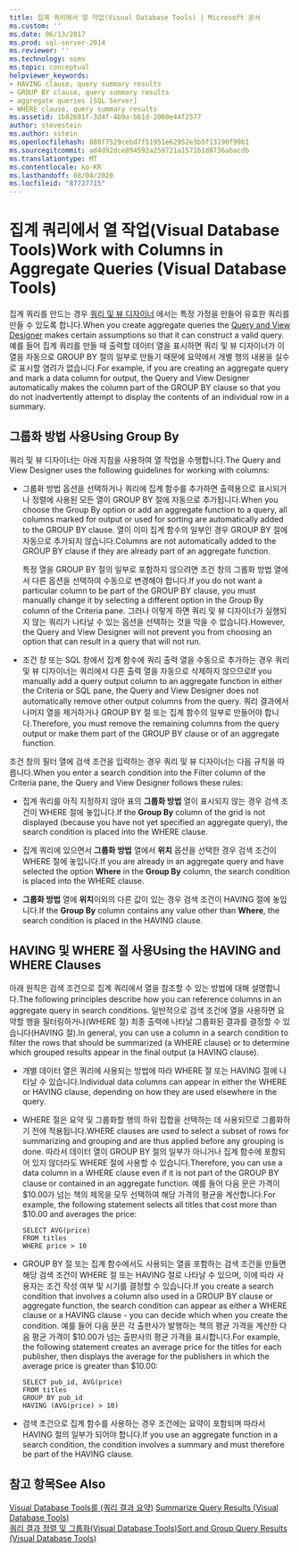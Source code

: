 ```yaml
---
title: 집계 쿼리에서 열 작업(Visual Database Tools) | Microsoft 문서
ms.custom: ''
ms.date: 06/13/2017
ms.prod: sql-server-2014
ms.reviewer: ''
ms.technology: ssms
ms.topic: conceptual
helpviewer_keywords:
- HAVING clause, query summary results
- GROUP BY clause, query summary results
- aggregate queries [SQL Server]
- WHERE clause, query summary results
ms.assetid: 1b82681f-3d4f-4b9a-bb1d-2060e44f2577
author: stevestein
ms.author: sstein
ms.openlocfilehash: 880f7529cebd7f51951e62952e3b5f13190f99b1
ms.sourcegitcommit: ad4d92dce894592a259721a1571b1d8736abacdb
ms.translationtype: MT
ms.contentlocale: ko-KR
ms.lasthandoff: 08/04/2020
ms.locfileid: "87727715"
---
```

# <a name="work-with-columns-in-aggregate-queries-visual-database-tools"></a><span data-ttu-id="0a272-102">집계 쿼리에서 열 작업(Visual Database Tools)</span><span class="sxs-lookup"><span data-stu-id="0a272-102">Work with Columns in Aggregate Queries (Visual Database Tools)</span></span>
  <span data-ttu-id="0a272-103">집계 쿼리를 만드는 경우 [쿼리 및 뷰 디자이너](visual-database-tools.md) 에서는 특정 가정을 만들어 유효한 쿼리를 만들 수 있도록 합니다.</span><span class="sxs-lookup"><span data-stu-id="0a272-103">When you create aggregate queries the [Query and View Designer](visual-database-tools.md) makes certain assumptions so that it can construct a valid query.</span></span> <span data-ttu-id="0a272-104">예를 들어 집계 쿼리를 만들 때 출력할 데이터 열을 표시하면 쿼리 및 뷰 디자이너가 이 열을 자동으로 GROUP BY 절의 일부로 만들기 때문에 요약에서 개별 행의 내용을 실수로 표시할 염려가 없습니다.</span><span class="sxs-lookup"><span data-stu-id="0a272-104">For example, if you are creating an aggregate query and mark a data column for output, the Query and View Designer automatically makes the column part of the GROUP BY clause so that you do not inadvertently attempt to display the contents of an individual row in a summary.</span></span>  
  
## <a name="using-group-by"></a><span data-ttu-id="0a272-105">그룹화 방법 사용</span><span class="sxs-lookup"><span data-stu-id="0a272-105">Using Group By</span></span>  
 <span data-ttu-id="0a272-106">쿼리 및 뷰 디자이너는 아래 지침을 사용하여 열 작업을 수행합니다.</span><span class="sxs-lookup"><span data-stu-id="0a272-106">The Query and View Designer uses the following guidelines for working with columns:</span></span>  
  
-   <span data-ttu-id="0a272-107">그룹화 방법 옵션을 선택하거나 쿼리에 집계 함수를 추가하면 출력용으로 표시되거나 정렬에 사용된 모든 열이 GROUP BY 절에 자동으로 추가됩니다.</span><span class="sxs-lookup"><span data-stu-id="0a272-107">When you choose the Group By option or add an aggregate function to a query, all columns marked for output or used for sorting are automatically added to the GROUP BY clause.</span></span> <span data-ttu-id="0a272-108">열이 이미 집계 함수의 일부인 경우 GROUP BY 절에 자동으로 추가되지 않습니다.</span><span class="sxs-lookup"><span data-stu-id="0a272-108">Columns are not automatically added to the GROUP BY clause if they are already part of an aggregate function.</span></span>  
  
     <span data-ttu-id="0a272-109">특정 열을 GROUP BY 절의 일부로 포함하지 않으려면 조건 창의 그룹화 방법 열에서 다른 옵션을 선택하여 수동으로 변경해야 합니다.</span><span class="sxs-lookup"><span data-stu-id="0a272-109">If you do not want a particular column to be part of the GROUP BY clause, you must manually change it by selecting a different option in the Group By column of the Criteria pane.</span></span> <span data-ttu-id="0a272-110">그러나 이렇게 하면 쿼리 및 뷰 디자이너가 실행되지 않는 쿼리가 나타날 수 있는 옵션을 선택하는 것을 막을 수 없습니다.</span><span class="sxs-lookup"><span data-stu-id="0a272-110">However, the Query and View Designer will not prevent you from choosing an option that can result in a query that will not run.</span></span>  
  
-   <span data-ttu-id="0a272-111">조건 창 또는 SQL 창에서 집계 함수에 쿼리 출력 열을 수동으로 추가하는 경우 쿼리 및 뷰 디자이너는 쿼리에서 다른 출력 열을 자동으로 삭제하지 않으므로</span><span class="sxs-lookup"><span data-stu-id="0a272-111">If you manually add a query output column to an aggregate function in either the Criteria or SQL pane, the Query and View Designer does not automatically remove other output columns from the query.</span></span> <span data-ttu-id="0a272-112">쿼리 결과에서 나머지 열을 제거하거나 GROUP BY 절 또는 집계 함수의 일부로 만들어야 합니다.</span><span class="sxs-lookup"><span data-stu-id="0a272-112">Therefore, you must remove the remaining columns from the query output or make them part of the GROUP BY clause or of an aggregate function.</span></span>  
  
 <span data-ttu-id="0a272-113">조건 창의 필터 열에 검색 조건을 입력하는 경우 쿼리 및 뷰 디자이너는 다음 규칙을 따릅니다.</span><span class="sxs-lookup"><span data-stu-id="0a272-113">When you enter a search condition into the Filter column of the Criteria pane, the Query and View Designer follows these rules:</span></span>  
  
-   <span data-ttu-id="0a272-114">집계 쿼리를 아직 지정하지 않아 표의 **그룹화 방법** 열이 표시되지 않는 경우 검색 조건이 WHERE 절에 놓입니다.</span><span class="sxs-lookup"><span data-stu-id="0a272-114">If the **Group By** column of the grid is not displayed (because you have not yet specified an aggregate query), the search condition is placed into the WHERE clause.</span></span>  
  
-   <span data-ttu-id="0a272-115">집계 쿼리에 있으면서 **그룹화 방법** 열에서 **위치** 옵션을 선택한 경우 검색 조건이 WHERE 절에 놓입니다.</span><span class="sxs-lookup"><span data-stu-id="0a272-115">If you are already in an aggregate query and have selected the option **Where** in the **Group By** column, the search condition is placed into the WHERE clause.</span></span>  
  
-   <span data-ttu-id="0a272-116">**그룹화 방법** 열에 **위치**이외의 다른 값이 있는 경우 검색 조건이 HAVING 절에 놓입니다.</span><span class="sxs-lookup"><span data-stu-id="0a272-116">If the **Group By** column contains any value other than **Where**, the search condition is placed in the HAVING clause.</span></span>  
  
## <a name="using-the-having-and-where-clauses"></a><span data-ttu-id="0a272-117">HAVING 및 WHERE 절 사용</span><span class="sxs-lookup"><span data-stu-id="0a272-117">Using the HAVING and WHERE Clauses</span></span>  
 <span data-ttu-id="0a272-118">아래 원칙은 검색 조건으로 집계 쿼리에서 열을 참조할 수 있는 방법에 대해 설명합니다.</span><span class="sxs-lookup"><span data-stu-id="0a272-118">The following principles describe how you can reference columns in an aggregate query in search conditions.</span></span> <span data-ttu-id="0a272-119">일반적으로 검색 조건에 열을 사용하면 요약할 행을 필터링하거나(WHERE 절) 최종 출력에 나타날 그룹화된 결과를 결정할 수 있습니다(HAVING 절).</span><span class="sxs-lookup"><span data-stu-id="0a272-119">In general, you can use a column in a search condition to filter the rows that should be summarized (a WHERE clause) or to determine which grouped results appear in the final output (a HAVING clause).</span></span>  
  
-   <span data-ttu-id="0a272-120">개별 데이터 열은 쿼리에 사용되는 방법에 따라 WHERE 절 또는 HAVING 절에 나타날 수 있습니다.</span><span class="sxs-lookup"><span data-stu-id="0a272-120">Individual data columns can appear in either the WHERE or HAVING clause, depending on how they are used elsewhere in the query.</span></span>  
  
-   <span data-ttu-id="0a272-121">WHERE 절은 요약 및 그룹화할 행의 하위 집합을 선택하는 데 사용되므로 그룹화하기 전에 적용됩니다.</span><span class="sxs-lookup"><span data-stu-id="0a272-121">WHERE clauses are used to select a subset of rows for summarizing and grouping and are thus applied before any grouping is done.</span></span> <span data-ttu-id="0a272-122">따라서 데이터 열이 GROUP BY 절의 일부가 아니거나 집계 함수에 포함되어 있지 않더라도 WHERE 절에 사용할 수 있습니다.</span><span class="sxs-lookup"><span data-stu-id="0a272-122">Therefore, you can use a data column in a WHERE clause even if it is not part of the GROUP BY clause or contained in an aggregate function.</span></span> <span data-ttu-id="0a272-123">예를 들어 다음 문은 가격이 $10.00가 넘는 책의 제목을 모두 선택하여 해당 가격의 평균을 계산합니다.</span><span class="sxs-lookup"><span data-stu-id="0a272-123">For example, the following statement selects all titles that cost more than $10.00 and averages the price:</span></span>  
  
    ```  
    SELECT AVG(price)  
    FROM titles  
    WHERE price > 10  
    ```  
  
-   <span data-ttu-id="0a272-124">GROUP BY 절 또는 집계 함수에서도 사용되는 열을 포함하는 검색 조건을 만들면 해당 검색 조건이 WHERE 절 또는 HAVING 절로 나타날 수 있으며, 이에 따라 사용자는 조건 작성 여부 및 시기를 결정할 수 있습니다.</span><span class="sxs-lookup"><span data-stu-id="0a272-124">If you create a search condition that involves a column also used in a GROUP BY clause or aggregate function, the search condition can appear as either a WHERE clause or a HAVING clause - you can decide which when you create the condition.</span></span> <span data-ttu-id="0a272-125">예를 들어 다음 문은 각 출판사가 발행하는 책의 평균 가격을 계산한 다음 평균 가격이 $10.00가 넘는 출판사의 평균 가격을 표시합니다.</span><span class="sxs-lookup"><span data-stu-id="0a272-125">For example, the following statement creates an average price for the titles for each publisher, then displays the average for the publishers in which the average price is greater than $10.00:</span></span>  
  
    ```  
    SELECT pub_id, AVG(price)  
    FROM titles  
    GROUP BY pub_id  
    HAVING (AVG(price) > 10)  
    ```  
  
-   <span data-ttu-id="0a272-126">검색 조건으로 집계 함수를 사용하는 경우 조건에는 요약이 포함되며 따라서 HAVING 절의 일부가 되어야 합니다.</span><span class="sxs-lookup"><span data-stu-id="0a272-126">If you use an aggregate function in a search condition, the condition involves a summary and must therefore be part of the HAVING clause.</span></span>  
  
## <a name="see-also"></a><span data-ttu-id="0a272-127">참고 항목</span><span class="sxs-lookup"><span data-stu-id="0a272-127">See Also</span></span>  
 <span data-ttu-id="0a272-128">[Visual Database Tools를 &#40;쿼리 결과 요약&#41;](summarize-query-results-visual-database-tools.md) </span><span class="sxs-lookup"><span data-stu-id="0a272-128">[Summarize Query Results &#40;Visual Database Tools&#41;](summarize-query-results-visual-database-tools.md) </span></span>  
 [<span data-ttu-id="0a272-129">쿼리 결과 정렬 및 그룹화&#40;Visual Database Tools&#41;</span><span class="sxs-lookup"><span data-stu-id="0a272-129">Sort and Group Query Results &#40;Visual Database Tools&#41;</span></span>](sort-and-group-query-results-visual-database-tools.md)  
  
  
